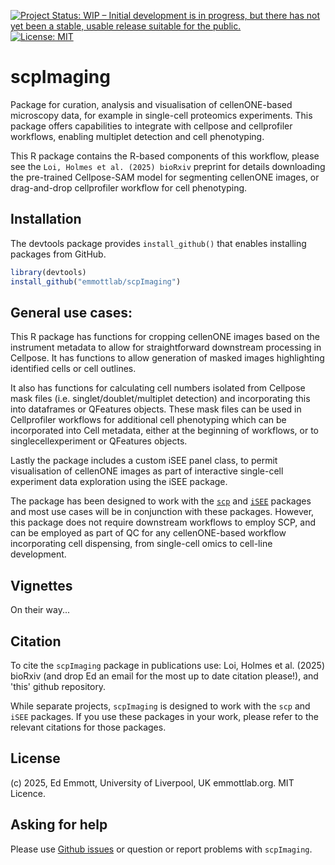 [![Project Status: WIP – Initial development is in progress, but there has not yet been a stable, usable release suitable for the public.](https://www.repostatus.org/badges/latest/wip.svg)](https://www.repostatus.org/#wip)
[![License: MIT](https://img.shields.io/badge/License-MIT-yellow.svg)](https://opensource.org/licenses/MIT)


# scpImaging
Package for curation, analysis and visualisation of cellenONE-based microscopy data, for example in single-cell proteomics experiments. This package offers capabilities to integrate with cellpose and cellprofiler workflows, enabling multiplet detection and cell phenotyping.

This R package contains the R-based components of this workflow, please see the `Loi, Holmes et al. (2025) bioRxiv` preprint for details downloading the pre-trained Cellpose-SAM model for segmenting cellenONE images, or drag-and-drop cellprofiler workflow for cell phenotyping.

## Installation
The devtools package provides `install_github()` that enables installing packages from GitHub.

```r
library(devtools)
install_github("emmottlab/scpImaging")
```

## General use cases:
This R package has functions for cropping cellenONE images based on the instrument metadata to allow for straightforward downstream processing in Cellpose. It has functions to allow generation of masked images highlighting identified cells or cell outlines.

It also has functions for calculating cell numbers isolated from Cellpose mask files (i.e. singlet/doublet/multiplet detection) and incorporating this into dataframes or QFeatures objects. These mask files can be used in Cellprofiler workflows for additional cell phenotyping which can be incorporated into Cell metadata, either at the beginning of workflows, or to singlecellexperiment or QFeatures objects.

Lastly the package includes a custom iSEE panel class, to permit visualisation of cellenONE images as part of interactive single-cell experiment data exploration using the iSEE package.

The package has been designed to work with the [`scp`](https://www.bioconductor.org/packages/release/bioc/html/scp.html) and [`iSEE`](https://bioconductor.org/packages/release/bioc/html/iSEE.html) packages and most use cases will be in conjunction with these packages. However, this package does not require downstream workflows to employ SCP, and can be employed as part of QC for any cellenONE-based workflow incorporating cell dispensing, from single-cell omics to cell-line development. 

## Vignettes
On their way...

## Citation

To cite the `scpImaging` package in publications use:
Loi, Holmes et al. (2025) bioRxiv (and drop Ed an email for the most up to date citation please!), and 'this' github repository.

While separate projects, `scpImaging` is designed to work with the `scp` and `iSEE` packages. If you use these packages in your work, please refer to the relevant citations for those packages.

## License
(c) 2025, Ed Emmott, University of Liverpool, UK emmottlab.org. MIT Licence.

## Asking for help
Please use [Github
issues](https://github.com/emmottlab/scpImaging/issues) or
question or report problems with `scpImaging`. 




